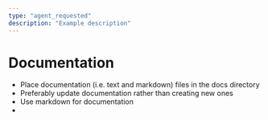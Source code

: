 ```yaml
---
type: "agent_requested"
description: "Example description"
---
```


# Documentation

- Place documentation (i.e. text and markdown) files in the docs directory
- Preferably update documentation rather than creating new ones
- Use markdown for documentation
- 
